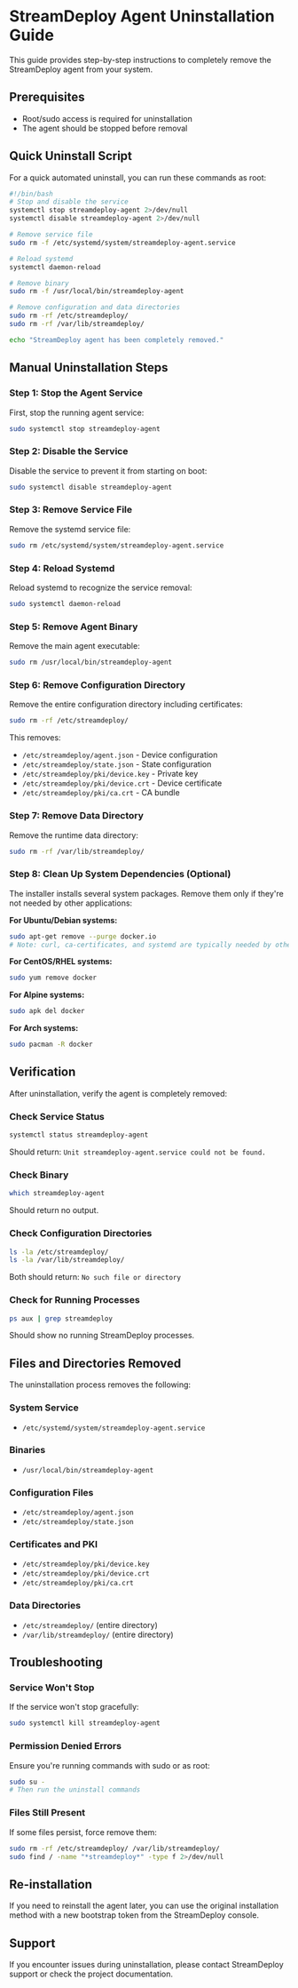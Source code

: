# StreamDeploy Agent Uninstallation Guide

This guide provides step-by-step instructions to completely remove the StreamDeploy agent from your system.

## Prerequisites

- Root/sudo access is required for uninstallation
- The agent should be stopped before removal

## Quick Uninstall Script

For a quick automated uninstall, you can run these commands as root:

```bash
#!/bin/bash
# Stop and disable the service
systemctl stop streamdeploy-agent 2>/dev/null
systemctl disable streamdeploy-agent 2>/dev/null

# Remove service file
sudo rm -f /etc/systemd/system/streamdeploy-agent.service

# Reload systemd
systemctl daemon-reload

# Remove binary
sudo rm -f /usr/local/bin/streamdeploy-agent

# Remove configuration and data directories
sudo rm -rf /etc/streamdeploy/
sudo rm -rf /var/lib/streamdeploy/

echo "StreamDeploy agent has been completely removed."
```

## Manual Uninstallation Steps

### Step 1: Stop the Agent Service

First, stop the running agent service:

```bash
sudo systemctl stop streamdeploy-agent
```

### Step 2: Disable the Service

Disable the service to prevent it from starting on boot:

```bash
sudo systemctl disable streamdeploy-agent
```

### Step 3: Remove Service File

Remove the systemd service file:

```bash
sudo rm /etc/systemd/system/streamdeploy-agent.service
```

### Step 4: Reload Systemd

Reload systemd to recognize the service removal:

```bash
sudo systemctl daemon-reload
```

### Step 5: Remove Agent Binary

Remove the main agent executable:

```bash
sudo rm /usr/local/bin/streamdeploy-agent
```

### Step 6: Remove Configuration Directory

Remove the entire configuration directory including certificates:

```bash
sudo rm -rf /etc/streamdeploy/
```

This removes:
- `/etc/streamdeploy/agent.json` - Device configuration
- `/etc/streamdeploy/state.json` - State configuration  
- `/etc/streamdeploy/pki/device.key` - Private key
- `/etc/streamdeploy/pki/device.crt` - Device certificate
- `/etc/streamdeploy/pki/ca.crt` - CA bundle

### Step 7: Remove Data Directory

Remove the runtime data directory:

```bash
sudo rm -rf /var/lib/streamdeploy/
```

### Step 8: Clean Up System Dependencies (Optional)

The installer installs several system packages. Remove them only if they're not needed by other applications:

**For Ubuntu/Debian systems:**
```bash
sudo apt-get remove --purge docker.io
# Note: curl, ca-certificates, and systemd are typically needed by other applications
```

**For CentOS/RHEL systems:**
```bash
sudo yum remove docker
```

**For Alpine systems:**
```bash
sudo apk del docker
```

**For Arch systems:**
```bash
sudo pacman -R docker
```

## Verification

After uninstallation, verify the agent is completely removed:

### Check Service Status
```bash
systemctl status streamdeploy-agent
```
Should return: `Unit streamdeploy-agent.service could not be found.`

### Check Binary
```bash
which streamdeploy-agent
```
Should return no output.

### Check Configuration Directories
```bash
ls -la /etc/streamdeploy/
ls -la /var/lib/streamdeploy/
```
Both should return: `No such file or directory`

### Check for Running Processes
```bash
ps aux | grep streamdeploy
```
Should show no running StreamDeploy processes.

## Files and Directories Removed

The uninstallation process removes the following:

### System Service
- `/etc/systemd/system/streamdeploy-agent.service`

### Binaries
- `/usr/local/bin/streamdeploy-agent`

### Configuration Files
- `/etc/streamdeploy/agent.json`
- `/etc/streamdeploy/state.json`

### Certificates and PKI
- `/etc/streamdeploy/pki/device.key`
- `/etc/streamdeploy/pki/device.crt`
- `/etc/streamdeploy/pki/ca.crt`

### Data Directories
- `/etc/streamdeploy/` (entire directory)
- `/var/lib/streamdeploy/` (entire directory)

## Troubleshooting

### Service Won't Stop
If the service won't stop gracefully:
```bash
sudo systemctl kill streamdeploy-agent
```

### Permission Denied Errors
Ensure you're running commands with sudo or as root:
```bash
sudo su -
# Then run the uninstall commands
```

### Files Still Present
If some files persist, force remove them:
```bash
sudo rm -rf /etc/streamdeploy/ /var/lib/streamdeploy/
sudo find / -name "*streamdeploy*" -type f 2>/dev/null
```

## Re-installation

If you need to reinstall the agent later, you can use the original installation method with a new bootstrap token from the StreamDeploy console.

## Support

If you encounter issues during uninstallation, please contact StreamDeploy support or check the project documentation.
